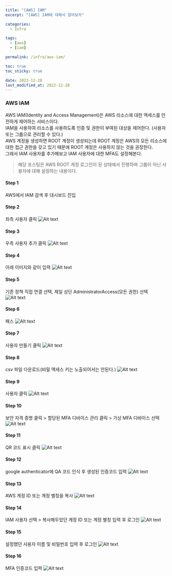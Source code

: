 ```yaml
---
title: "[AWS] IAM"
excerpt: "[AWS] IAM에 대해서 알아보자"

categories:
  - Infra

tags:
  - [aws]
  - [iam]

permalink: /infra/aws-iam/

toc: true
toc_sticky: true

date: 2022-12-28
last_modified_at: 2022-12-28
---
```


### AWS IAM
AWS IAM(Identity and Access Management)은 AWS 리소스에 대한 액세스를 안전하게 제어하는 서비스이다.<br>
IAM을 사용하여 리소스를 사용하도록 인증 및 권한이 부여된 대상을 제어한다. (사용자 또는 그룹으로 관리할 수 있다.)<br>
AWS 계정을 생성하면 ROOT 계정이 생성되는데 ROOT 계정은 AWS의 모든 리소스에 대한 접근 권한을 갖고 있기 때문에 ROOT 계정은 사용하지 않는 것을 권장한다.<br>
그래서 IAM 사용자를 추가해보고 IAM 사용자에 대한 MFA도 설정해본다.

> 해당 포스팅은 AWS ROOT 계정 로그인이 된 상태에서 진행하며 그룹이 아닌 사용자에 대해 설정하는 내용이다.

#### Step 1
AWS에서 IAM 검색 후 대시보드 진입

#### Step 2
좌측 사용자 클릭
![Alt text](/assets/images/posts/iam/IAM_1.png "1")

#### Step 3
우측 사용자 추가 클릭
![Alt text](/assets/images/posts/iam/IAM_2.png "2")

#### Step 4
아래 이미지와 같이 입력
![Alt text](/assets/images/posts/iam/IAM_3.png "3")

#### Step 5
기존 정책 직접 연결 선택, 제일 상단 AdministratorAccess(모든 권한) 선택
![Alt text](/assets/images/posts/iam/IAM_4.png "4")

#### Step 6
패스
![Alt text](/assets/images/posts/iam/IAM_5.png "5")

#### Step 7
사용자 만들기 클릭
![Alt text](/assets/images/posts/iam/IAM_6.png "6")

#### Step 8
csv 파일 다운로드(비밀 액세스 키는 노출되어서는 안된다.)
![Alt text](/assets/images/posts/iam/IAM_7.png "7")

#### Step 9
사용자 클릭
![Alt text](/assets/images/posts/iam/IAM_8.png "8")

#### Step 10
보안 자격 증명 클릭 > 할당된 MFA 디바이스 관리 클릭 > 가상 MFA 디바이스 선택
![Alt text](/assets/images/posts/iam/IAM_9.png "9")

#### Step 11
QR 코드 표시 클릭
![Alt text](/assets/images/posts/iam/IAM_10.png "10")

#### Step 12
google authenticator에 QA 코드 인식 후 생성된 인증코드 입력
![Alt text](/assets/images/posts/iam/IAM_11.png "11")

#### Step 13
AWS 계정 ID 또는 계정 별칭을 복사
![Alt text](/assets/images/posts/iam/IAM_12.png "12")

#### Step 14
IAM 사용자 선택 > 복사해두었던 계정 ID 또는 계정 별칭 입력 후 로그인
![Alt text](/assets/images/posts/iam/IAM_13.png "13")

#### Step 15
설정했던 사용자 이름 및 비밀번호 입력 후 로그인
![Alt text](/assets/images/posts/iam/IAM_14.png "14")

#### Step 16
MFA 인증코드 입력
![Alt text](/assets/images/posts/iam/IAM_15.png "15")